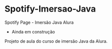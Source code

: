 # Spotify-Imersao-Java
Spotify Page - Imersão Java Alura

- Ainda em construção

Projeto de aula do curso de imersão Java da Alura.
